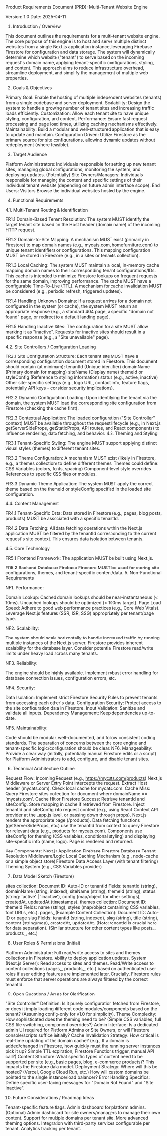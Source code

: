 Product Requirements Document (PRD): Multi-Tenant Website Engine

Version: 1.0
Date: 2025-04-11

1. Introduction / Overview

This document outlines the requirements for a multi-tenant website engine. The core purpose of this engine is to host and serve multiple distinct websites from a single Next.js application instance, leveraging Firebase Firestore for configuration and data storage. The system will dynamically determine which website ("tenant") to serve based on the incoming request's domain name, applying tenant-specific configurations, styling, and content. This approach aims to reduce infrastructure overhead, streamline deployment, and simplify the management of multiple web properties.

2. Goals & Objectives

Primary Goal: Enable the hosting of multiple independent websites (tenants) from a single codebase and server deployment.
Scalability: Design the system to handle a growing number of tenant sites and increasing traffic loads efficiently.
Customization: Allow each tenant site to have unique styling, configuration, and content.
Performance: Ensure fast request processing and page load times, utilizing caching mechanisms effectively.
Maintainability: Build a modular and well-structured application that is easy to update and maintain.
Configuration Driven: Utilize Firestore as the primary source for site configurations, allowing dynamic updates without redeployment (where feasible).

3. Target Audience

Platform Administrators: Individuals responsible for setting up new tenant sites, managing global configurations, monitoring the system, and deploying updates.
(Potentially) Site Owners/Managers: Individuals responsible for managing the content and specific settings of their individual tenant website (depending on future admin interface scope).
End Users: Visitors Browse the individual websites hosted by the engine.

4. Functional Requirements

4.1. Multi-Tenant Routing & Identification

FR1.1 Domain-Based Tenant Resolution: The system MUST identify the target tenant site based on the Host header (domain name) of the incoming HTTP request.

FR1.2 Domain-to-Site Mapping:
A mechanism MUST exist (primarily in Firestore) to map domain names (e.g., mycats.com, homefurniture.com) to unique tenant identifiers or configurations.
This mapping configuration MUST be stored in Firestore (e.g., in a sites or tenants collection).

FR1.3 Local Caching:
The system MUST maintain a local, in-memory cache mapping domain names to their corresponding tenant configurations/IDs.
This cache is intended to minimize Firestore lookups on frequent requests for the same domain, improving performance.
The cache MUST have a configurable Time-To-Live (TTL).
A mechanism for cache invalidation MUST be considered (e.g., periodic refresh, triggered updates).

FR1.4 Handling Unknown Domains: If a request arrives for a domain not configured in the system (or cache), the system MUST return an appropriate response (e.g., a standard 404 page, a specific "domain not found" page, or redirect to a default landing page).

FR1.5 Handling Inactive Sites: The configuration for a site MUST allow marking it as "inactive". Requests for inactive sites should result in a specific response (e.g., a "Site unavailable" page).

4.2. Site Controllers / Configuration Loading

FR2.1 Site Configuration Structure: Each tenant site MUST have a corresponding configuration document stored in Firestore. This document should contain (at minimum):
tenantId (Unique identifier)
domainName (Primary domain for mapping)
siteName (Display name)
themeId or styleConfig (Reference to styling information)
status (e.g., active, inactive)
Other site-specific settings (e.g., logo URL, contact info, feature flags, potentially API keys - consider security implications).

FR2.2 Dynamic Configuration Loading: Upon identifying the tenant via the domain, the system MUST load the corresponding site configuration from Firestore (checking the cache first).

FR2.3 Contextual Application: The loaded configuration ("Site Controller" context) MUST be available throughout the request lifecycle (e.g., in Next.js getServerSideProps, getStaticProps, API routes, and React components) to influence rendering, data fetching, and behavior.
4.3. Theming and Styling

FR3.1 Tenant-Specific Styling: The engine MUST support applying distinct visual styles (themes) to different tenant sites.

FR3.2 Theme Configuration: A mechanism MUST exist (likely in Firestore, e.g., a themes collection) to define different themes. Themes could define:
CSS Variables (colors, fonts, spacing)
Component-level style overrides
References to specific CSS files or modules.

FR3.3 Dynamic Theme Application: The system MUST apply the correct theme based on the themeId or styleConfig specified in the loaded site configuration.

4.4. Content Management

FR4.1 Tenant-Specific Data: Data stored in Firestore (e.g., pages, blog posts, products) MUST be associated with a specific tenantId.

FR4.2 Data Fetching: All data fetching operations within the Next.js application MUST be filtered by the tenantId corresponding to the current request's site context. This ensures data isolation between tenants.

4.5. Core Technology

FR5.1 Frontend Framework: The application MUST be built using Next.js.

FR5.2 Backend Database: Firebase Firestore MUST be used for storing site configurations, themes, and tenant-specific content/data.
5. Non-Functional Requirements

NF1. Performance:

Domain Lookup: Cached domain lookups should be near-instantaneous (< 10ms). Uncached lookups should be optimized (< 100ms target).
Page Load Speed: Adhere to good web performance practices (e.g., Core Web Vitals). Leverage Next.js features (SSR, ISR, SSG) appropriately per tenant/page type.

NF2. Scalability:

The system should scale horizontally to handle increased traffic by running multiple instances of the Next.js server.
Firestore provides inherent scalability for the database layer.
Consider potential Firestore read/write limits under heavy load across many tenants.

NF3. Reliability:

The engine should be highly available. Implement robust error handling for database connection issues, configuration errors, etc.

NF4. Security:

Data Isolation: Implement strict Firestore Security Rules to prevent tenants from accessing each other's data.
Configuration Security: Protect access to the site configuration data in Firestore.
Input Validation: Sanitize and validate all inputs.
Dependency Management: Keep dependencies up-to-date.

NF5. Maintainability: 

Code should be modular, well-documented, and follow consistent coding standards. The separation of concerns between the core engine and tenant-specific logic/configuration should be clear.
NF6. Manageability: Provide a clear way (initially, potentially manual Firestore edits or a script) for Platform Administrators to add, configure, and disable tenant sites.

6. Technical Architecture Outline

Request Flow:
Incoming Request (e.g., https://mycats.com/products)
Next.js Middleware or Server Entry Point intercepts the request.
Extract Host header (mycats.com).
Check local cache for mycats.com.
Cache Miss: Query Firestore sites collection for document where domainName == 'mycats.com'.
Cache Hit or Firestore Success: Retrieve tenantId and siteConfig.
Store mapping in cache if retrieved from Firestore.
Inject tenantId and siteConfig into request context (e.g., using React Context API provider at the _app.js level, or passing down through props).
Next.js renders the appropriate page (/products).
Data fetching functions (getServerSideProps, etc.) use the tenantId from context to query Firestore for relevant data (e.g., products for mycats.com).
Components use siteConfig for theming (CSS variables, conditional styling) and displaying site-specific info (name, logo).
Page is rendered and returned.

Key Components:
Next.js Application
Firebase Firestore Database
Tenant Resolution Middleware/Logic
Local Caching Mechanism (e.g., node-cache or a simple object store)
Firestore Data Access Layer (with tenant filtering)
Theming System (e.g., CSS Variables provider)

7. Data Model Sketch (Firestore)

sites collection:
Document ID: Auto-ID or tenantId
Fields: tenantId (string), domainName (string, indexed), siteName (string), themeId (string), status (string: 'active' | 'inactive'), config (map/object for other settings), createdAt, updatedAt (timestamps).
themes collection:
Document ID: themeId
Fields: name (string), styles (map/object containing CSS variables, font URLs, etc.).
pages_ (Example Content Collection):
Document ID: Auto-ID or page slug
Fields: tenantId (string, indexed), slug (string), title (string), content (string/map), createdAt, updatedAt. (Note: tenantId is crucial here for data separation).
(Similar structure for other content types like posts_, products_, etc.)

8. User Roles & Permissions (Initial)

Platform Administrator: Full read/write access to sites and themes collections in Firestore. Ability to deploy application updates.
System (Next.js Server): Read access to sites and themes. Read/Write access to content collections (pages_, products_, etc.) based on authenticated user roles if user editing features are implemented later. Crucially, Firestore rules must enforce that server operations are always filtered by the correct tenantId.

9. Open Questions / Areas for Clarification

"Site Controller" Definition: Is it purely configuration fetched from Firestore, or does it imply loading different code modules/components based on the tenant? (Assuming config-only for v1.0 for simplicity).
Theme Complexity: How sophisticated does the theming need to be? (Simple CSS variables, full CSS file switching, component overrides?)
Admin Interface: Is a dedicated admin UI required for Platform Admins or Site Owners, or will Firestore console/scripts suffice initially?
Cache Invalidation Strategy: How critical is real-time updating of the domain cache? (e.g., If a domain is added/changed in Firestore, how quickly must the running server instances pick it up? Simple TTL expiration, Firestore Functions trigger, manual API call?)
Content Structure: What specific types of content need to be supported per site (e.g., basic pages, blog, e-commerce products)? This impacts the Firestore data model.
Deployment Strategy: Where will this be hosted? (Vercel, Google Cloud Run, etc.) How will custom domains be pointed to the single instance/load balancer?
Error Handling Specifics: Define specific user-facing messages for "Domain Not Found" and "Site Inactive".

10. Future Considerations / Roadmap Ideas

Tenant-specific feature flags.
Admin dashboard for platform admins.
(Optional) Admin dashboard for site owners/managers to manage their own content.
Support for multiple domains per tenant site.
More advanced theming options.
Integration with third-party services configurable per tenant.
Analytics tracking per tenant.